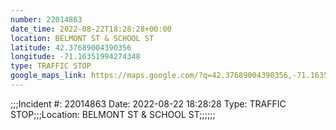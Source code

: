 ```yaml
---
number: 22014863
date_time: 2022-08-22T18:28:28+00:00
location: BELMONT ST & SCHOOL ST
latitude: 42.37689004390356
longitude: -71.16351994274348
type: TRAFFIC STOP
google_maps_link: https://maps.google.com/?q=42.37689004390356,-71.16351994274348
---
```


;;;Incident #: 22014863  Date: 2022-08-22 18:28:28   Type: TRAFFIC STOP;;;Location: BELMONT ST & SCHOOL ST;;;;;;
